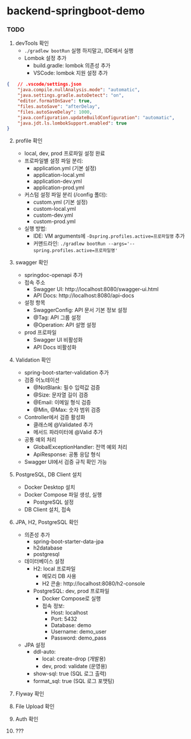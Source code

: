 # backend-springboot-demo

### TODO
1. devTools 확인
    * `./gradlew bootRun` 실행 하지말고, IDE에서 실행
    * Lombok 설정 추가
        - build.gradle: lombok 의존성 추가
        - VSCode: lombok 지원 설정 추가
``` json
{   // .vscode/settings.json
    "java.compile.nullAnalysis.mode": "automatic",
    "java.settings.gradle.autoDetect": "on",
    "editor.formatOnSave": true,
    "files.autoSave": "afterDelay",
    "files.autoSaveDelay": 1000,
    "java.configuration.updateBuildConfiguration": "automatic",
    "java.jdt.ls.lombokSupport.enabled": true
}
```
2. profile 확인
    * local, dev, prod 프로파일 설정 완료
    * 프로파일별 설정 파일 분리:
        - application.yml (기본 설정)
        - application-local.yml
        - application-dev.yml
        - application-prod.yml
    * 커스텀 설정 파일 분리 (/config 폴더):
        - custom.yml (기본 설정)
        - custom-local.yml
        - custom-dev.yml
        - custom-prod.yml
    * 실행 방법:
        - IDE: VM arguments에 `-Dspring.profiles.active=프로파일명` 추가
        - 커맨드라인: `./gradlew bootRun --args='--spring.profiles.active=프로파일명'`

3. swagger 확인
    * springdoc-openapi 추가
    * 접속 주소
        - Swagger UI: http://localhost:8080/swagger-ui.html
        - API Docs: http://localhost:8080/api-docs
    * 설정 항목
        - SwaggerConfig: API 문서 기본 정보 설정
        - @Tag: API 그룹 설정
        - @Operation: API 설명 설정
    * prod 프로파일
        - Swagger UI 비활성화
        - API Docs 비활성화

4. Validation 확인
    * spring-boot-starter-validation 추가
    * 검증 어노테이션
        - @NotBlank: 필수 입력값 검증
        - @Size: 문자열 길이 검증
        - @Email: 이메일 형식 검증
        - @Min, @Max: 숫자 범위 검증
    * Controller에서 검증 활성화
        - 클래스에 @Validated 추가
        - 메서드 파라미터에 @Valid 추가
    * 공통 예외 처리
        - GlobalExceptionHandler: 전역 예외 처리
        - ApiResponse: 공통 응답 형식
    * Swagger UI에서 검증 규칙 확인 가능

5. PostgreSQL, DB Client 설치
    * Docker Desktop 설치
    * Docker Compose 파일 생성, 실행
        * PostgreSQL 설정
    * DB Client 설치, 접속

6. JPA, H2, PostgreSQL 확인
    * 의존성 추가
        - spring-boot-starter-data-jpa
        - h2database
        - postgresql
    * 데이터베이스 설정
        - H2: local 프로파일
            - 메모리 DB 사용
            - H2 콘솔: http://localhost:8080/h2-console
        - PostgreSQL: dev, prod 프로파일
            - Docker Compose로 실행
            - 접속 정보:
                - Host: localhost
                - Port: 5432
                - Database: demo
                - Username: demo_user
                - Password: demo_pass
    * JPA 설정
        - ddl-auto:
            - local: create-drop (개발용)
            - dev, prod: validate (운영용)
        - show-sql: true (SQL 로그 출력)
        - format_sql: true (SQL 로그 포맷팅)

7. Flyway 확인

8. File Upload 확인

9. Auth 확인

10. ???







